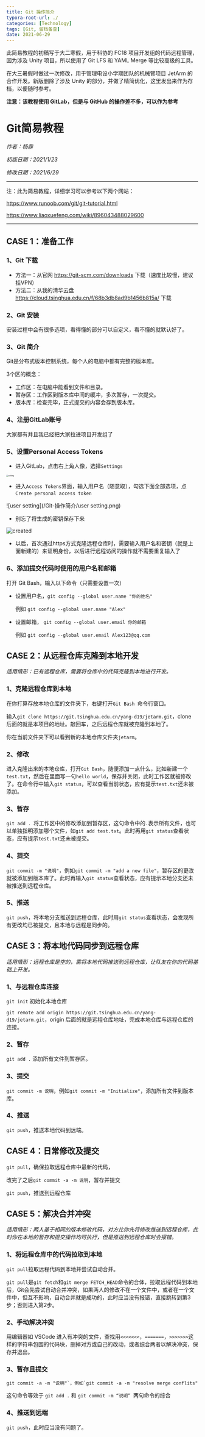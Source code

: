 ```yaml
---
title: Git 操作简介
typora-root-url: ./
categories: [Technology]
tags: [Git, 留档备查]
date: 2021-06-29
---
```


此简易教程的初稿写于大二寒假，用于科协的 FC18 项目开发组的代码远程管理，因为涉及 Unity 项目，所以使用了 Git LFS 和 YAML Merge 等比较高级的工具。

在大三暑假时做过一次修改，用于管理电设小学期团队的机械臂项目 JetArm 的合作开发。新版删除了涉及 Unity 的部分，并做了精简优化，这里发出来作为存档，以便随时参考。

**注意：该教程使用 GitLab，但是与 GitHub 的操作差不多，可以作为参考**

<!--more-->

# Git简易教程

*作者：杨鼎*

*初版日期：2021/1/23*

*修改日期：2021/6/29*

------

注：此为简易教程，详细学习可以参考以下两个网站：

https://www.runoob.com/git/git-tutorial.html

https://www.liaoxuefeng.com/wiki/896043488029600

------

## CASE 1：准备工作

### 1、Git 下载

- 方法一：从官网 https://git-scm.com/downloads 下载（速度比较慢，建议挂VPN）
- 方法二：从我的清华云盘 https://cloud.tsinghua.edu.cn/f/68b3db8ad9b1456b815a/ 下载

### 2、Git 安装

安装过程中会有很多选项，看得懂的部分可以自定义，看不懂的就默认好了。

### 3、Git 简介

Git是分布式版本控制系统，每个人的电脑中都有完整的版本库。

3个区的概念：

- 工作区：在电脑中能看到文件和目录。
- 暂存区：工作区到版本库中间的缓冲，多次暂存，一次提交。
- 版本库：检查完毕，正式提交的内容会存到版本库。

### 4、注册GitLab账号

大家都有并且我已经把大家拉进项目开发组了

### 5、设置Personal Access Tokens

- 进入GitLab，点击右上角人像，选择`Settings`

<img src="/Git-操作简介/setting.png" alt="setting" style="zoom: 33%;" />

- 进入`Access Tokens`界面，输入用户名（随意取），勾选下面全部选项，点`Create personal access token`

![user setting](/Git-操作简介/user setting.png)

- 别忘了将生成的密钥保存下来

![created](/Git-操作简介/created.png)

- 以后，首次通过https方式克隆远程仓库时，需要输入用户名和密钥（就是上面新建的）来证明身份，以后进行远程访问的操作就不需要重复输入了

### 6、添加提交代码时使用的用户名和邮箱

打开 Git Bash，输入以下命令（只需要设置一次）

- 设置用户名，`git config --global user.name "你的姓名"`

  例如 `git config --global user.name "Alex"`

- 设置邮箱， `git config --global user.email 你的邮箱`

  例如 `git config --global user.email Alex123@qq.com`

## CASE 2：从远程仓库克隆到本地开发

*适用情形：已有远程仓库，需要将仓库中的代码克隆到本地进行开发。*

### 1、克隆远程仓库到本地

在你打算存放本地仓库的文件夹下，右键打开`Git Bash `命令行窗口。

输入`git clone https://git.tsinghua.edu.cn/yang-d19/jetarm.git`，clone 后面的就是本项目的地址。敲回车，之后远程仓库就被克隆到本地了。

你在当前文件夹下可以看到新的本地仓库文件夹`jetarm`。

### 2、修改

进入克隆出来的本地仓库，打开`Git Bash`，随便添加一点什么，比如新建一个`test.txt`，然后在里面写一句`hello world`，保存并关闭，此时工作区就被修改了。在命令行中输入`git status`，可以查看当前状态，应有提示`test.txt`还未被添加。

### 3、暂存

`git add . `将工作区中的修改添加到暂存区，这句命令中的`.`表示所有文件，也可以单独指明添加哪个文件，如`git add test.txt`。此时再用`git status`查看状态，应有提示`test.txt`还未被提交。

### 4、提交

`git commit -m "说明"`，例如`git commit -m "add a new file"`，暂存区的更改就被添加到版本库了。此时再输入`git status`查看状态，应有提示本地分支还未被推送到远程仓库。

### 5、推送

`git push`，将本地分支推送到远程仓库，此时用`git status`查看状态，会发现所有更改均已被提交，且本地与远程是同步的。

## CASE 3：将本地代码同步到远程仓库

*适用情形：远程仓库是空的，需将本地代码推送到远程仓库，让队友在你的代码基础上开发。*

### 1、与远程仓库连接

`git init` 初始化本地仓库

`git remote add origin https://git.tsinghua.edu.cn/yang-d19/jetarm.git`，origin 后面的就是远程仓库地址，完成本地仓库与远程仓库的连接。

### 2、暂存

`git add .` 添加所有文件到暂存区。

### 3、提交

`git commit -m 说明`，例如`git commit -m "Initialize"`，添加所有文件到版本库。

### 4、推送

`git push`，推送本地代码到远端。

## CASE 4：日常修改及提交

`git pull`，确保拉取远程仓库中最新的代码，

改完了之后`git commit -a -m 说明`，暂存并提交

`git push`，推送到远程仓库

## CASE 5：解决合并冲突

*适用情形：两人基于相同的版本修改代码，对方比你先将修改推送到远程仓库，此时你在本地的暂存和提交操作均可执行，但是推送到远程仓库时会报错。*

### 1、将远程仓库中的代码拉取到本地

`git pull`拉取远程代码到本地并尝试自动合并。

`git pull`是`git fetch`和`git merge FETCH_HEAD`命令的合体，拉取远程代码到本地后，Git会先尝试自动合并冲突，如果两人的修改不在一个文件中，或者在一个文件中，但互不影响，自动合并就是成功的，此时应当没有报错，直接跳转到第3步；否则进入第2步。

### 2、手动解决冲突

用编辑器如 VSCode 进入有冲突的文件，查找用`<<<<<<<`，`=======`，`>>>>>>>`这样的字符串包围的代码块，删掉对方或自己的改动，或者综合两者以解决冲突，保存并退出。

### 3、暂存且提交

```
git commit -a -m "说明"`，例如`git commit -a -m "resolve merge conflits"
```

这句命令等效于 `git add .` 和 `git commit -m “说明” `两句命令的综合

### 4、推送到远端

`git push`，此时应当没有问题了。
